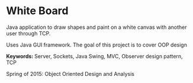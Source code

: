 <h1>White Board</h1>

<p>
Java application to draw shapes and paint on a white canvas with another user through TCP. </br>

Uses Java GUI framework. The goal of this project is to cover OOP design</br>

<b>Keywords: </b> Server, Sockets, Java Swing, MVC, Observer design pattern, TCP

Spring of 2015: Object Oriented Design and Analysis  
</p>
